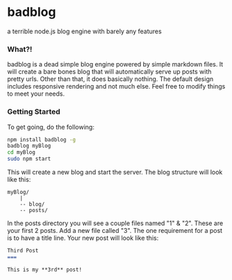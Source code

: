 badblog
=======

a terrible node.js blog engine with barely any features

### What?!

badblog is a dead simple blog engine powered by simple markdown files. It will create a bare bones blog that will automatically serve up posts with pretty urls. Other than that, it does basically nothing. The default design includes responsive rendering and not much else. Feel free to modify things to meet your needs.

### Getting Started

To get going, do the following:

```bash
npm install badblog -g
badblog myBlog
cd myBlog
sudo npm start
```

This will create a new blog and start the server. The blog structure will look like this:

```
myBlog/
	|
	-- blog/
	-- posts/
```

In the posts directory you will see a couple files named "1" & "2". These are your first 2 posts. Add a new file called "3". The one requirement for a post is to have a title line. Your new post will look like this:

```markdown
Third Post
===

This is my **3rd** post!
```

